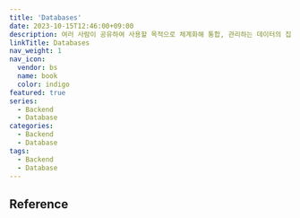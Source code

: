 ```yaml
---
title: 'Databases'
date: 2023-10-15T12:46:00+09:00
description: 여러 사람이 공유하여 사용할 목적으로 체계화해 통합, 관리하는 데이터의 집합
linkTitle: Databases
nav_weight: 1
nav_icon:
  vendor: bs
  name: book
  color: indigo
featured: true
series:
  - Backend
  - Database
categories:
  - Backend
  - Database
tags:
  - Backend
  - Database
---
```


## Reference
